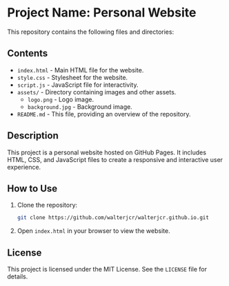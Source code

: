 # Project Name: Personal Website

This repository contains the following files and directories:

## Contents

- `index.html` - Main HTML file for the website.
- `style.css` - Stylesheet for the website.
- `script.js` - JavaScript file for interactivity.
- `assets/` - Directory containing images and other assets.
  - `logo.png` - Logo image.
  - `background.jpg` - Background image.
- `README.md` - This file, providing an overview of the repository.

## Description

This project is a personal website hosted on GitHub Pages. It includes HTML, CSS, and JavaScript files to create a responsive and interactive user experience.

## How to Use

1. Clone the repository:
   ```bash
   git clone https://github.com/walterjcr/walterjcr.github.io.git
   ```
2. Open `index.html` in your browser to view the website.

## License

This project is licensed under the MIT License. See the `LICENSE` file for details.